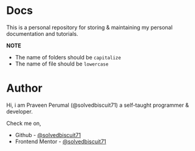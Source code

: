 # Docs

This is a personal repository for storing & maintaining
my personal documentation and tutorials.

__NOTE__  
- The name of folders should be `capitalize`
- The name of file should be `lowercase`

# Author

Hi, i am Praveen Perumal (@solvedbiscuit71) a self-taught programmer & developer.

Check me on, 
- Github - [@solvedbiscuit71](https://github.com/solvedbiscuit71)
- Frontend Mentor - [@solvedbiscuit71](https://www.frontendmentor.io/profile/solvedbiscuit71)
